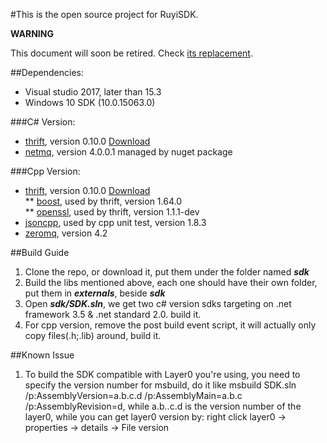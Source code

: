 #This is the open source project for RuyiSDK.

__WARNING__

This document will soon be retired.  Check [its replacement](https://bitbucket.org/playruyi/docs/src/master/docs/en/topics/build_sdk_source.md).

##Dependencies:  
* Visual studio 2017, later than 15.3   
* Windows 10 SDK (10.0.15063.0)

###C# Version:  
* [thrift](https://thrift.apache.org/), version 0.10.0 [Download](http://archive.apache.org/dist/thrift/0.10.0/)
* [netmq](https://netmq.readthedocs.io/en/latest/), version 4.0.0.1 managed by nuget package

###Cpp Version:  
* [thrift](https://thrift.apache.org/), version 0.10.0 [Download](http://archive.apache.org/dist/thrift/0.10.0/)   
** [boost](http://www.boost.org/), used by thrift, version 1.64.0   
** [openssl](https://www.openssl.org/), used by thrift, version 1.1.1-dev  
* [jsoncpp](https://github.com/open-source-parsers/jsoncpp), used by cpp unit test, version 1.8.3    
* [zeromq](http://zeromq.org/), version 4.2

##Build Guide
1. Clone the repo, or download it, put them under the folder named ___sdk___
1. Build the libs mentioned above, each one should have their own folder, put them in ___externals___, beside ___sdk___
1. Open ___sdk/SDK.sln___, we get two c# version sdks targeting on .net framework 3.5 & .net standard 2.0. build it.
1. For cpp version, remove the post build event script, it will actually only copy files(.h;.lib) around, build it.


##Known Issue
1. To build the SDK compatible with Layer0 you're using, you need to specify the version number for msbuild, do it like msbuild SDK.sln /p:AssemblyVersion=a.b.c.d /p:AssemblyMain=a.b.c /p:AssemblyRevision=d, while a.b..c.d is the version number of the layer0, while you can get layer0 version by: right click layer0 -> properties -> details -> File version
